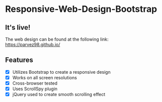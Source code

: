 # Responsive-Web-Design-Bootstrap


## It's live!
The web design can be found at the following link: https://parvez98.github.io/ 

## Features
- [x] Utilizes Bootstrap to create a responsive design
- [x] Works on all screen resolutions
- [x] Cross-browser tested
- [x] Uses ScrollSpy plugin
- [x] jQuery used to create smooth scrolling effect
